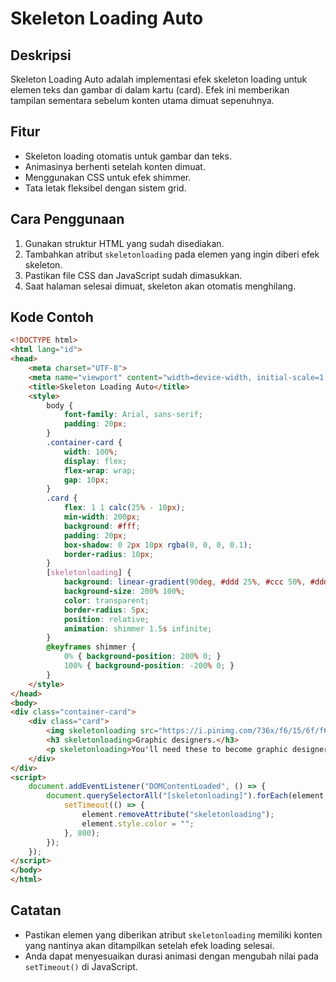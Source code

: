 # Skeleton Loading Auto

## Deskripsi
Skeleton Loading Auto adalah implementasi efek skeleton loading untuk elemen teks dan gambar di dalam kartu (card). Efek ini memberikan tampilan sementara sebelum konten utama dimuat sepenuhnya.

## Fitur
- Skeleton loading otomatis untuk gambar dan teks.
- Animasinya berhenti setelah konten dimuat.
- Menggunakan CSS untuk efek shimmer.
- Tata letak fleksibel dengan sistem grid.

## Cara Penggunaan
1. Gunakan struktur HTML yang sudah disediakan.
2. Tambahkan atribut `skeletonloading` pada elemen yang ingin diberi efek skeleton.
3. Pastikan file CSS dan JavaScript sudah dimasukkan.
4. Saat halaman selesai dimuat, skeleton akan otomatis menghilang.

## Kode Contoh
```html
<!DOCTYPE html>
<html lang="id">
<head>
    <meta charset="UTF-8">
    <meta name="viewport" content="width=device-width, initial-scale=1.0">
    <title>Skeleton Loading Auto</title>
    <style>
        body {
            font-family: Arial, sans-serif;
            padding: 20px;
        }
        .container-card {
            width: 100%;
            display: flex;
            flex-wrap: wrap;
            gap: 10px;
        }
        .card {
            flex: 1 1 calc(25% - 10px);
            min-width: 200px;
            background: #fff;
            padding: 20px;
            box-shadow: 0 2px 10px rgba(0, 0, 0, 0.1);
            border-radius: 10px;
        }
        [skeletonloading] {
            background: linear-gradient(90deg, #ddd 25%, #ccc 50%, #ddd 75%);
            background-size: 200% 100%;
            color: transparent;
            border-radius: 5px;
            position: relative;
            animation: shimmer 1.5s infinite;
        }
        @keyframes shimmer {
            0% { background-position: 200% 0; }
            100% { background-position: -200% 0; }
        }
    </style>
</head>
<body>
<div class="container-card">
    <div class="card">
        <img skeletonloading src="https://i.pinimg.com/736x/f6/15/6f/f6156f53687bd2148a5478667095740a.jpg" alt="Nature">
        <h3 skeletonloading>Graphic designers.</h3>
        <p skeletonloading>You'll need these to become graphic designers.</p>
    </div>
</div>
<script>
    document.addEventListener("DOMContentLoaded", () => {
        document.querySelectorAll("[skeletonloading]").forEach(element => {
            setTimeout(() => {
                element.removeAttribute("skeletonloading");
                element.style.color = "";
            }, 800);
        });
    });
</script>
</body>
</html>
```

## Catatan
- Pastikan elemen yang diberikan atribut `skeletonloading` memiliki konten yang nantinya akan ditampilkan setelah efek loading selesai.
- Anda dapat menyesuaikan durasi animasi dengan mengubah nilai pada `setTimeout()` di JavaScript.
